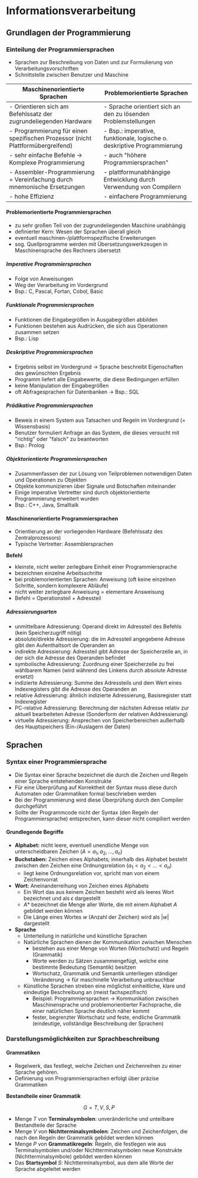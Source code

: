 # Informationsverarbeitung

## Grundlagen der Programmierung

### Einteilung der Programmiersprachen

- Sprachen zur Beschreibung von Daten und zur Formulierung von Verarbeitungsvorschriften
- Schnittstelle zwischen Benutzer und Maschine

| Maschinenorientierte Sprachen                                                   | Problemorientierte Sprachen                                             |
|---------------------------------------------------------------------------------|-------------------------------------------------------------------------|
| - Orientieren sich am Befehlssatz der zugrundeliegenden Hardware                | - Sprache orientiert sich an den zu lösenden Problemstellungen          |
| - Programmierung für einen spezifischen Prozessor (nicht Plattformübergreifend) | - Bsp.: imperative, funktionale, logische o. deskriptive Programmierung |
| - sehr einfache Befehle -> Komplexe Programmierung                              | - auch "höhere Programmiersprachen"                                     |
| - Assembler-Programmierung = Vereinfachung durch mnemonische Ersetzungen        | - plattformunabhängige Entwicklung durch Verwendung von Compilern       |
| - hohe Effizienz                                                                | - einfachere Programmierung                                             |

#### Problemorientierte Programmiersprachen

- zu sehr großen Teil von der zugrundeliegenden Maschine unabhängig
- definierter Kern: Wesen der Sprachen überall gleich
- eventuell maschinen-/plattformspezifische Erweiterungen
- sog. Quellprogramme werden mit Übersetzungswerkzeugen in Maschinensprache des Rechners übersetzt

##### Imperative Programmiersprachen

- Folge von Anweisungen
- Weg der Verarbeitung im Vordergrund
- Bsp.: C, Pascal, Fortan, Cobol, Basic

##### Funktionale Programmiersprachen

- Funktionen die Eingabegrößen in Ausgabegrößen abbilden
- Funktionen bestehen aus Audrücken, die sich aus Operationen zusammen setzen
- Bsp.: Lisp

##### Deskriptive Programmiersprachen

- Ergebnis selbst im Vordergrund -> Sprache beschreibt Eigenschaften des gewünschten Ergebnis
- Programm liefert alle Eingabewerte, die diese Bedingungen erfüllen
- keine Manipulation der Eingabegrößen
- oft Abfragesprachen für Datenbanken -> Bsp.: SQL

##### Prädikative Programmiersprachen

- Beweis in einem System aus Tatsachen und Regeln im Vordergrund (= Wissensbasis)
- Benutzer formuliert Anfrage an das System, die dieses versucht mit "richtig" oder "falsch" zu beantworten
- Bsp.: Prolog

##### Objektorientierte Programmiersprachen

- Zusammenfassen der zur Lösung von Teilproblemen notwendigen Daten und Operationen zu Objekten
- Objekte kommunizieren über Signale und Botschaften miteinander
- Einige imperative Vertretter sind durch objektorientierte Programmierung erweitert wurden
- Bsp.: C++, Java, Smalltalk

#### Maschinenorientierte Programmiersprachen

- Orientierung an der vorliegenden Hardware (Befehlssatz des Zentralprozessors)
- Typische Vertretter: Assemblersprachen

**Befehl**

- kleinste, nicht weiter zerlegbare Einheit einer Programmiersprache
- bezeichnen einzelne Arbeitsschritte
- bei problemorientierten Sprachen: Anweisung (oft keine einzelnen Schritte, sondern komplexere Abläufe)
- nicht weiter zerlegbare Anweisung = elementare Answeisung
- Befehl = Operationsteil + Adressteil

##### Adressierungsarten

- unmittelbare Adressierung: Operand direkt im Adressteil des Befehls (kein Speicherzugriff nötig)
- absolute/direkte Adressierung: die im Adressteil angegebene Adresse gibt den Aufenthaltsort de Operanden an
- indirekte Adressierung: Adressteil gibt Adresse der Speicherzelle an, in der sich die Adresse des Operanden befindet
- symbolische Adressierung: Zuordnung einer Speicherzelle zu frei wählbarem Namen (wird während des Linkens durch absolute Adresse ersetzt)
- indizierte Adressierung: Summe des Adressteils und dem Wert eines Indexregisters gibt die Adresse des Operanden an
- relative Adressierung: ähnlich indizierte Adressierung, Basisregister statt Indexregister
- PC-relative Adressierung: Berechnung der nächsten Adresse relativ zur aktuell bearbeiteten Adresse (Sonderform der relativen Addressierung)
- virtuelle Adressierung: Ansprechen von Speicherbereichen außerhalb des Hauptspeichers (Ein-/Auslagern der Daten)

## Sprachen

### Syntax einer Programmiersprache

- Die Syntax einer Sprache bezeichnet die durch die Zeichen und Regeln einer Sprache entstehenden Konstrukte
- Für eine Überprüfung auf Korrektheit der Syntax muss diese durch Automaten oder Grammatiken formal beschrieben werden
- Bei der Programmierung wird diese Überprüfung durch den Compiler durchgeführt
- Sollte der Programmcode nicht der Syntax (den Regeln der Programmiersprache) entsprechen, kann dieser nicht compiliert werden

#### Grundlegende Begriffe

- **Alphabet:** nicht leere, eventuell unendliche Menge von unterscheidbaren Zeichen ($A = {a_1,a_2,\dots,a_n}$)
- **Buchstaben:** Zeichen eines Alphabets; innerhalb des Alphabet besteht zwischen den Zeichen eine Ordnungsrelation ($a_1<a_2<\dots<a_n$)
	- liegt keine Ordnungsrelation vor, spricht man von einem Zeichenvorrat
- **Wort:** Aneinanderreihung von Zeichen eines Alphabets
	- Ein Wort das aus keinem Zeichen besteht wird als leeres Wort bezeichnet und als $\epsilon$ dargestellt
	- $A*$ bezeichnet die Menge aller Worte, die mit einem Alphabet $A$ gebildet werden können
	- Die Länge eines Wortes $w$ (Anzahl der Zeichen) wird als $\left|w\right|$ dargestellt
- **Sprache**
	- Unterteilung in natürliche und künstliche Sprachen
	- Natürliche Sprachen dienen der Kommunikation zwischen Menschen
		- bestehen aus einer Menge von Worten (Wortschatz) und Regeln (Grammatik)
		- Worte werden zu Sätzen zusammengefügt, welche eine bestimmte Bedeutung (Semantik) besitzen
		- Wortschatz, Grammatik und Semantik unterliegen ständiger Veränderung -> für maschinelle Verarbeitung unbrauchbar
	- Künstliche Sprachen streben eine möglichst einheitliche, klare und eindeutige Beschreibung an (meist fachspezifisch)
		- Beispiel: Programmiersprachen -> Kommunikation zwischen Maschinensprache und problemorientierter Fachsprache, die einer natürlichen Sprache deutlich näher kommt
		- fester, begrenzter Wortschatz und feste, endliche Grammatik (eindeutige, vollständige Beschreibung der Sprachen)

### Darstellungsmöglichkeiten zur Sprachbeschreibung

#### Grammatiken

- Regelwerk, das festlegt, welche Zeichen und Zeichenreihen zu einer Sprache gehören.
- Definierung von Programmiersprachen erfolgt über präzise Grammatiken

**Bestandteile einer Grammatik**

$$G = {T,V,S,P}$$

- Menge $T$ von **Terminalsymbolen**: unveränderliche und unteilbare Bestandteile der Sprache
- Menge $V$ von **Nichtterminalsymbolen**: Zeichen und Zeichenfolgen, die nach den Regeln der Grammatik gebildet werden können
- Menge $P$ von **Grammatikregeln**: Regeln, die festlegen wie aus Terminalsymbolen und/oder Nichtterminalsymbolen neue Konstrukte (Nichtterminalsymbole) gebildet werden können
- Das **Startsymbol** $S$: Nichtterminalsymbol, aus dem alle Worte der Sprache abgeleitet werden
